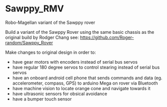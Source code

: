 # Sawppy_RMV
Robo-Magellan variant of the Sawppy rover

Build a variant of the Sawppy Rover using the same basic chassis as the original build by Rodger Chang see: https://github.com/Roger-random/Sawppy_Rover
<p>Make changes to original design in order to:
<ul>
<li>have gear motors with encoders instead of serial bus servos
<li>have regular 180 degree servos to control stearing instead of serial bus servos
<li>have an onboard android cell phone that sends commands and data (eg. accelerometer, compass, GPS) to arduino Mega on rover via Bluetooth
<li>have machine vision to locate orange cone and navigate towards it
<li>have ultrasonic sensors for obsical avoidance
<li>have a bumper touch sensor
</ul>
